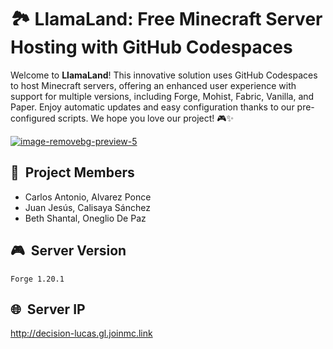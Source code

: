 # 🏞️&nbsp;LlamaLand: Free Minecraft Server Hosting with GitHub Codespaces

Welcome to **LlamaLand**! This innovative solution uses GitHub Codespaces to host Minecraft servers, offering an enhanced user experience with support for multiple versions, including Forge, Mohist, Fabric, Vanilla, and Paper. Enjoy automatic updates and easy configuration thanks to our pre-configured scripts. We hope you love our project! 🎮✨

<a href=""><img src="https://i.ibb.co/BwXpRf8/image-removebg-preview-5.png" alt="image-removebg-preview-5" border="0"></a>

## 👥 &nbsp;Project Members

- Carlos Antonio, Alvarez Ponce
- Juan Jesús, Calisaya Sánchez
- Beth Shantal, Oneglio De Paz

## 🎮 &nbsp;Server Version

`Forge 1.20.1`

## 🌐 &nbsp;Server IP

http://decision-lucas.gl.joinmc.link

